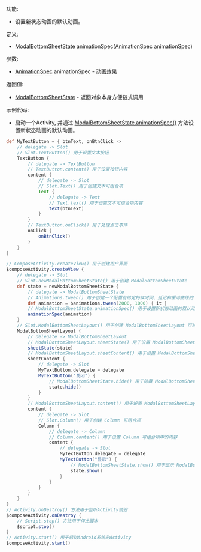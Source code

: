 功能:

+ 设置新状态动画的默认动画。

定义:

+ [ModalBottomSheetState](/API/UI/Compose/State/ModalBottomSheetState/README.md)
  animationSpec([AnimationSpec](/API/UI/Compose/Animation/AnimationSpec/README.md) animationSpec)

参数:

+ [AnimationSpec](/API/UI/Compose/Animation/AnimationSpec/README.md) animationSpec - 动画效果

返回值:

+ [ModalBottomSheetState](/API/UI/Compose/State/ModalBottomSheetState/README.md) - 返回对象本身方便链式调用

示例代码:

+ 启动一个Activity,
  并通过 [ModalBottomSheetState.animationSpec()](/API/UI/Compose/State/ModalBottomSheetState/README.md?id=animationSpec)
  方法设置新状态动画的默认动画。

```groovy
def MyTextButton = { btnText, onBtnClick ->
    // delegate -> Slot
    // Slot.TextButton() 用于设置文本按钮
    TextButton {
        // delegate -> TextButton
        // TextButton.content() 用于设置按钮内容
        content {
            // delegate -> Slot
            // Slot.Text() 用于创建文本可组合项
            Text {
                // delegate -> Text
                // Text.text() 用于设置文本可组合项内容
                text(btnText)
            }
        }
        // TextButton.onClick() 用于处理点击事件
        onClick {
            onBtnClick()
        }
    }
}

// ComposeActivity.createView() 用于创建用户界面
$composeActivity.createView {
    // delegate -> Slot
    // Slot.newModalBottomSheetState() 用于创建 ModalBottomSheetState
    def state = newModalBottomSheetState {
        // delegate -> ModalBottomSheetState
        // Animations.tween() 用于创建一个配置有给定持续时间、延迟和缓动曲线的 AnimationSpec。
        def animation = $animations.tween(2000, 1000) { it }
        // ModalBottomSheetState.animationSpec() 用于设置新状态动画的默认动画
        animationSpec(animation)
    }
    // Slot.ModalBottomSheetLayout() 用于创建 ModalBottomSheetLayout 可组合项
    ModalBottomSheetLayout {
        // delegate -> ModalBottomSheetLayout
        // ModalBottomSheetLayout.sheetState() 用于设置 ModalBottomSheetState
        sheetState(state)
        // ModalBottomSheetLayout.sheetContent() 用于设置 ModalBottomSheetLayout 底页内容
        sheetContent {
            // delegate -> Slot
            MyTextButton.delegate = delegate
            MyTextButton("关闭") {
                // ModalBottomSheetState.hide() 用于隐藏 ModalBottomSheetLayout 底页
                state.hide()
            }
        }
        // ModalBottomSheetLayout.content() 用于设置 ModalBottomSheetLayout 内容
        content {
            // delegate -> Slot
            // Slot.Column() 用于创建 Column 可组合项
            Column {
                // delegate -> Column
                // Column.content() 用于设置 Column 可组合项中的内容
                content {
                    // delegate -> Slot
                    MyTextButton.delegate = delegate
                    MyTextButton("显示") {
                        // ModalBottomSheetState.show() 用于显示 ModalBottomSheetLayout 底页
                        state.show()
                    }
                }
            }
        }
    }
}
// Activity.onDestroy() 方法用于监听Activity销毁
$composeActivity.onDestroy {
    // Script.stop() 方法用于停止脚本
    $script.stop()
}
// Activity.start() 用于启动Android系统的Activity
$composeActivity.start()
```